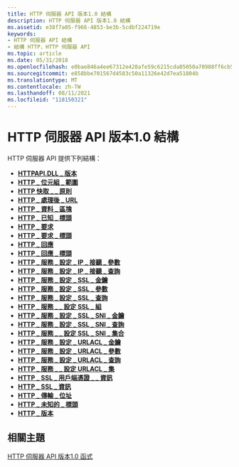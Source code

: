 ```yaml
---
title: HTTP 伺服器 API 版本1.0 結構
description: HTTP 伺服器 API 版本1.0 結構
ms.assetid: e38f7a05-f966-4853-be3b-5cdbf224719e
keywords:
- HTTP 伺服器 API 結構
- 結構 HTTP，HTTP 伺服器 API
ms.topic: article
ms.date: 05/31/2018
ms.openlocfilehash: e0bae846a4ee67312e428afe59c6215cda85050a70988ff6cb5e3e6c9ffa4067
ms.sourcegitcommit: e858bbe701567d4583c50a11326e42d7ea51804b
ms.translationtype: MT
ms.contentlocale: zh-TW
ms.lasthandoff: 08/11/2021
ms.locfileid: "118150321"
---
```

# <a name="http-server-api-version-10-structures"></a>HTTP 伺服器 API 版本1.0 結構

HTTP 伺服器 API 提供下列結構：

-   [**HTTPAPI.DLL \_ 版本**](/windows/desktop/api/Http/ns-http-httpapi_version)
-   [**HTTP \_ 位元組 \_ 範圍**](/windows/desktop/api/Http/ns-http-http_byte_range)
-   [**HTTP 快取 \_ \_ 原則**](/windows/desktop/api/Http/ns-http-http_cache_policy)
-   [**HTTP \_ 處理後 \_ URL**](/windows/desktop/api/Http/ns-http-http_cooked_url)
-   [**HTTP \_ 資料 \_ 區塊**](/windows/desktop/api/Http/ns-http-http_data_chunk)
-   [**HTTP \_ 已知 \_ 標頭**](/windows/desktop/api/Http/ns-http-http_known_header)
-   [**HTTP \_ 要求**](/previous-versions/windows/desktop/legacy/aa364545(v=vs.85))
-   [**HTTP \_ 要求 \_ 標頭**](/windows/desktop/api/Http/ns-http-http_request_headers)
-   [**HTTP \_ 回應**](http-response.md)
-   [**HTTP \_ 回應 \_ 標頭**](/windows/desktop/api/Http/ns-http-http_response_headers)
-   [**HTTP \_ 服務 \_ 設定 \_ IP \_ 接聽 \_ 參數**](/windows/desktop/api/Http/ns-http-http_service_config_ip_listen_param)
-   [**HTTP \_ 服務 \_ 設定 \_ IP \_ 接聽 \_ 查詢**](/windows/desktop/api/Http/ns-http-http_service_config_ip_listen_query)
-   [**HTTP \_ 服務 \_ 設定 \_ SSL \_ 金鑰**](/windows/desktop/api/Http/ns-http-http_service_config_ssl_key)
-   [**HTTP \_ 服務 \_ 設定 \_ SSL \_ 參數**](/windows/desktop/api/Http/ns-http-http_service_config_ssl_param)
-   [**HTTP \_ 服務 \_ 設定 \_ SSL \_ 查詢**](/windows/desktop/api/Http/ns-http-http_service_config_ssl_query)
-   [**HTTP \_ 服務 \_ \_ 設定 SSL \_ 組**](/windows/desktop/api/Http/ns-http-http_service_config_ssl_set)
-   [**HTTP \_ 服務 \_ 設定 \_ SSL \_ SNI \_ 金鑰**](/windows/desktop/api/Http/ns-http-http_service_config_ssl_sni_key)
-   [**HTTP \_ 服務 \_ 設定 \_ SSL \_ SNI \_ 查詢**](/windows/desktop/api/Http/ns-http-http_service_config_ssl_sni_query)
-   [**HTTP \_ 服務 \_ \_ 設定 SSL \_ SNI \_ 集合**](/windows/desktop/api/Http/ns-http-http_service_config_ssl_sni_set)
-   [**HTTP \_ 服務 \_ 設定 \_ URLACL \_ 金鑰**](/windows/desktop/api/Http/ns-http-http_service_config_urlacl_key)
-   [**HTTP \_ 服務 \_ 設定 \_ URLACL \_ 參數**](/windows/desktop/api/Http/ns-http-http_service_config_urlacl_param)
-   [**HTTP \_ 服務 \_ 設定 \_ URLACL \_ 查詢**](/windows/desktop/api/Http/ns-http-http_service_config_urlacl_query)
-   [**HTTP \_ 服務 \_ \_ 設定 URLACL \_ 集**](/windows/desktop/api/Http/ns-http-http_service_config_urlacl_set)
-   [**HTTP \_ SSL \_ 用戶端憑證 \_ \_ 資訊**](/windows/desktop/api/Http/ns-http-http_ssl_client_cert_info)
-   [**HTTP \_ SSL \_ 資訊**](/windows/desktop/api/Http/ns-http-http_ssl_info)
-   [**HTTP \_ 傳輸 \_ 位址**](/windows/desktop/api/Http/ns-http-http_transport_address)
-   [**HTTP \_ 未知的 \_ 標頭**](/windows/desktop/api/Http/ns-http-http_unknown_header)
-   [**HTTP \_ 版本**](/windows/desktop/api/Http/ns-http-http_version)

## <a name="related-topics"></a>相關主題

<dl> <dt>

[HTTP 伺服器 API 版本1.0 函式](http-server-api-version-1-0-functions.md)
</dt> </dl>

 

 